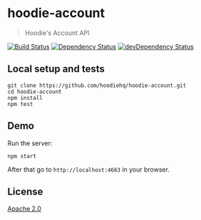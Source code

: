 # hoodie-account

> Hoodie's Account API

[![Build Status](https://travis-ci.org/hoodiehq/hoodie-account.svg?branch=master)](https://travis-ci.org/hoodiehq/hoodie-account)
[![Dependency Status](https://david-dm.org/hoodiehq/hoodie-account.svg)](https://david-dm.org/hoodiehq/hoodie-account)
[![devDependency Status](https://david-dm.org/hoodiehq/hoodie-account/dev-status.svg)](https://david-dm.org/hoodiehq/hoodie-account#info=devDependencies)


## Local setup and tests

```
git clone https://github.com/hoodiehq/hoodie-account.git
cd hoodie-account
npm install
npm test
```

## Demo

Run the server:

```
npm start
```

After that go to `http://localhost:4663` in your browser.

## License

[Apache 2.0](http://www.apache.org/licenses/LICENSE-2.0)
